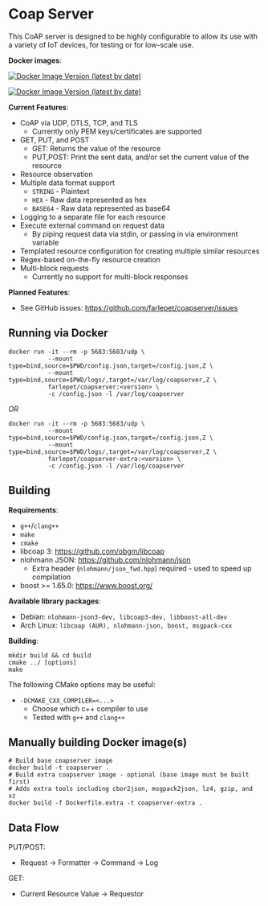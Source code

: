 Coap Server
===========

This CoAP server is designed to be highly configurable to allow its use with a
variety of IoT devices, for testing or for low-scale use.

__Docker images__:

[![Docker Image Version (latest by date)](https://img.shields.io/docker/v/farlepet/coapserver?label=coapserver)](https://hub.docker.com/r/farlepet/coapserver)

[![Docker Image Version (latest by date)](https://img.shields.io/docker/v/farlepet/coapserver-extra?label=coapserver-extra)](https://hub.docker.com/r/farlepet/coapserver-extra)

__Current Features__:
 - CoAP via UDP, DTLS, TCP, and TLS
    - Currently only PEM keys/certificates are supported
 - GET, PUT, and POST
    - GET: Returns the value of the resource
    - PUT,POST: Print the sent data, and/or set the current value of the resource
 - Resource observation
 - Multiple data format support
    - `STRING`  - Plaintext
    - `HEX`     - Raw data represented as hex
    - `BASE64`  - Raw data represented as base64
 - Logging to a separate file for each resource
 - Execute external command on request data
   - By piping request data via stdin, or passing in via environment variable
 - Templated resource configuration for creating multiple similar resources
 - Regex-based on-the-fly resource creation
 - Multi-block requests
    - Currently no support for multi-block responses

__Planned Features__:
 - See GitHub issues: https://github.com/farlepet/coapserver/issues


Running via Docker
------------------

    docker run -it --rm -p 5683:5683/udp \
               --mount type=bind,source=$PWD/config.json,target=/config.json,Z \
               --mount type=bind,source=$PWD/logs/,target=/var/log/coapserver,Z \
               farlepet/coapserver:<version> \
               -c /config.json -l /var/log/coapserver

_OR_

    docker run -it --rm -p 5683:5683/udp \
               --mount type=bind,source=$PWD/config.json,target=/config.json,Z \
               --mount type=bind,source=$PWD/logs/,target=/var/log/coapserver,Z \
               farlepet/coapserver-extra:<version> \
               -c /config.json -l /var/log/coapserver

Building
--------

__Requirements__:
 - `g++`/`clang++`
 - `make`
 - `cmake`
 - libcoap 3: https://github.com/obgm/libcoap
 - nlohmann JSON: https://github.com/nlohmann/json
   - Extra header (`nlohmann/json_fwd.hpp`) required - used to speed up compilation
 - boost >= 1.65.0: https://www.boost.org/

__Available library packages__:
 - Debian: `nlohmann-json3-dev, libcoap3-dev, libboost-all-dev`
 - Arch Linux: `libcoap (AUR), nlohmann-json, boost, msgpack-cxx`

__Building__:

    mkdir build && cd build
    cmake ../ [options]
    make

The following CMake options may be useful:
 - `-DCMAKE_CXX_COMPILER=<...>`
   - Choose which c++ compiler to use
   - Tested with `g++` and `clang++`

Manually building Docker image(s)
------

    # Build base coapserver image
    docker build -t coapserver .
    # Build extra coapserver image - optional (base image must be built first)
    # Adds extra tools including cbor2json, msgpack2json, lz4, gzip, and xz
    docker build -f Dockerfile.extra -t coapserver-extra .

Data Flow
---------

PUT/POST:
 - Request -> Formatter -> Command -> Log

GET:
 - Current Resource Value -> Requestor
